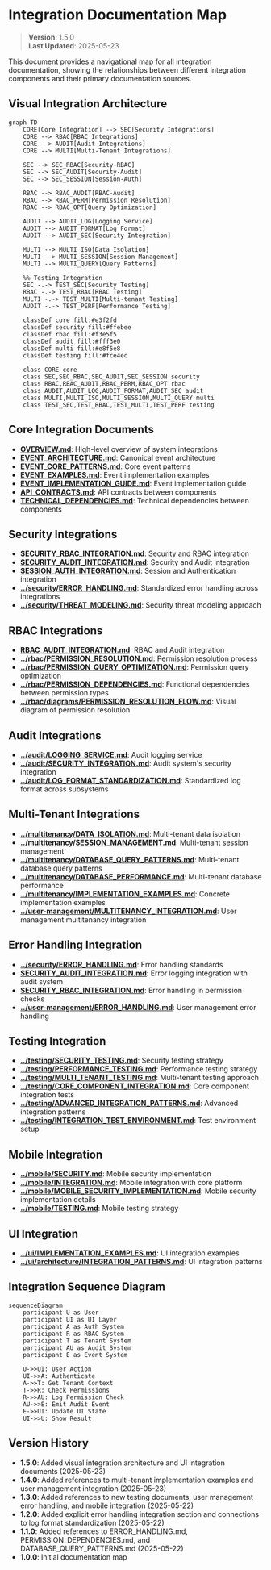 
# Integration Documentation Map

> **Version**: 1.5.0  
> **Last Updated**: 2025-05-23

This document provides a navigational map for all integration documentation, showing the relationships between different integration components and their primary documentation sources.

## Visual Integration Architecture

```mermaid
graph TD
    CORE[Core Integration] --> SEC[Security Integrations]
    CORE --> RBAC[RBAC Integrations]
    CORE --> AUDIT[Audit Integrations]
    CORE --> MULTI[Multi-Tenant Integrations]
    
    SEC --> SEC_RBAC[Security-RBAC]
    SEC --> SEC_AUDIT[Security-Audit]
    SEC --> SEC_SESSION[Session-Auth]
    
    RBAC --> RBAC_AUDIT[RBAC-Audit]
    RBAC --> RBAC_PERM[Permission Resolution]
    RBAC --> RBAC_OPT[Query Optimization]
    
    AUDIT --> AUDIT_LOG[Logging Service]
    AUDIT --> AUDIT_FORMAT[Log Format]
    AUDIT --> AUDIT_SEC[Security Integration]
    
    MULTI --> MULTI_ISO[Data Isolation]
    MULTI --> MULTI_SESSION[Session Management]
    MULTI --> MULTI_QUERY[Query Patterns]
    
    %% Testing Integration
    SEC -.-> TEST_SEC[Security Testing]
    RBAC -.-> TEST_RBAC[RBAC Testing]
    MULTI -.-> TEST_MULTI[Multi-tenant Testing]
    AUDIT -.-> TEST_PERF[Performance Testing]
    
    classDef core fill:#e3f2fd
    classDef security fill:#ffebee
    classDef rbac fill:#f3e5f5
    classDef audit fill:#fff3e0
    classDef multi fill:#e8f5e8
    classDef testing fill:#fce4ec
    
    class CORE core
    class SEC,SEC_RBAC,SEC_AUDIT,SEC_SESSION security
    class RBAC,RBAC_AUDIT,RBAC_PERM,RBAC_OPT rbac
    class AUDIT,AUDIT_LOG,AUDIT_FORMAT,AUDIT_SEC audit
    class MULTI,MULTI_ISO,MULTI_SESSION,MULTI_QUERY multi
    class TEST_SEC,TEST_RBAC,TEST_MULTI,TEST_PERF testing
```

## Core Integration Documents

- **[OVERVIEW.md](OVERVIEW.md)**: High-level overview of system integrations
- **[EVENT_ARCHITECTURE.md](EVENT_ARCHITECTURE.md)**: Canonical event architecture
- **[EVENT_CORE_PATTERNS.md](EVENT_CORE_PATTERNS.md)**: Core event patterns
- **[EVENT_EXAMPLES.md](EVENT_EXAMPLES.md)**: Event implementation examples
- **[EVENT_IMPLEMENTATION_GUIDE.md](EVENT_IMPLEMENTATION_GUIDE.md)**: Event implementation guide
- **[API_CONTRACTS.md](API_CONTRACTS.md)**: API contracts between components
- **[TECHNICAL_DEPENDENCIES.md](TECHNICAL_DEPENDENCIES.md)**: Technical dependencies between components

## Security Integrations

- **[SECURITY_RBAC_INTEGRATION.md](SECURITY_RBAC_INTEGRATION.md)**: Security and RBAC integration
- **[SECURITY_AUDIT_INTEGRATION.md](SECURITY_AUDIT_INTEGRATION.md)**: Security and Audit integration
- **[SESSION_AUTH_INTEGRATION.md](SESSION_AUTH_INTEGRATION.md)**: Session and Authentication integration
- **[../security/ERROR_HANDLING.md](../security/ERROR_HANDLING.md)**: Standardized error handling across integrations
- **[../security/THREAT_MODELING.md](../security/THREAT_MODELING.md)**: Security threat modeling approach

## RBAC Integrations

- **[RBAC_AUDIT_INTEGRATION.md](RBAC_AUDIT_INTEGRATION.md)**: RBAC and Audit integration
- **[../rbac/PERMISSION_RESOLUTION.md](../rbac/PERMISSION_RESOLUTION.md)**: Permission resolution process
- **[../rbac/PERMISSION_QUERY_OPTIMIZATION.md](../rbac/PERMISSION_QUERY_OPTIMIZATION.md)**: Permission query optimization
- **[../rbac/PERMISSION_DEPENDENCIES.md](../rbac/PERMISSION_DEPENDENCIES.md)**: Functional dependencies between permission types
- **[../rbac/diagrams/PERMISSION_RESOLUTION_FLOW.md](../rbac/diagrams/PERMISSION_RESOLUTION_FLOW.md)**: Visual diagram of permission resolution

## Audit Integrations

- **[../audit/LOGGING_SERVICE.md](../audit/LOGGING_SERVICE.md)**: Audit logging service
- **[../audit/SECURITY_INTEGRATION.md](../audit/SECURITY_INTEGRATION.md)**: Audit system's security integration
- **[../audit/LOG_FORMAT_STANDARDIZATION.md](../audit/LOG_FORMAT_STANDARDIZATION.md)**: Standardized log format across subsystems

## Multi-Tenant Integrations

- **[../multitenancy/DATA_ISOLATION.md](../multitenancy/DATA_ISOLATION.md)**: Multi-tenant data isolation
- **[../multitenancy/SESSION_MANAGEMENT.md](../multitenancy/SESSION_MANAGEMENT.md)**: Multi-tenant session management
- **[../multitenancy/DATABASE_QUERY_PATTERNS.md](../multitenancy/DATABASE_QUERY_PATTERNS.md)**: Multi-tenant database query patterns
- **[../multitenancy/DATABASE_PERFORMANCE.md](../multitenancy/DATABASE_PERFORMANCE.md)**: Multi-tenant database performance
- **[../multitenancy/IMPLEMENTATION_EXAMPLES.md](../multitenancy/IMPLEMENTATION_EXAMPLES.md)**: Concrete implementation examples
- **[../user-management/MULTITENANCY_INTEGRATION.md](../user-management/MULTITENANCY_INTEGRATION.md)**: User management multitenancy integration

## Error Handling Integration

- **[../security/ERROR_HANDLING.md](../security/ERROR_HANDLING.md)**: Error handling standards
- **[SECURITY_AUDIT_INTEGRATION.md](SECURITY_AUDIT_INTEGRATION.md)**: Error logging integration with audit system
- **[SECURITY_RBAC_INTEGRATION.md](SECURITY_RBAC_INTEGRATION.md)**: Error handling in permission checks
- **[../user-management/ERROR_HANDLING.md](../user-management/ERROR_HANDLING.md)**: User management error handling

## Testing Integration

- **[../testing/SECURITY_TESTING.md](../testing/SECURITY_TESTING.md)**: Security testing strategy
- **[../testing/PERFORMANCE_TESTING.md](../testing/PERFORMANCE_TESTING.md)**: Performance testing strategy
- **[../testing/MULTI_TENANT_TESTING.md](../testing/MULTI_TENANT_TESTING.md)**: Multi-tenant testing approach
- **[../testing/CORE_COMPONENT_INTEGRATION.md](../testing/CORE_COMPONENT_INTEGRATION.md)**: Core component integration tests
- **[../testing/ADVANCED_INTEGRATION_PATTERNS.md](../testing/ADVANCED_INTEGRATION_PATTERNS.md)**: Advanced integration patterns
- **[../testing/INTEGRATION_TEST_ENVIRONMENT.md](../testing/INTEGRATION_TEST_ENVIRONMENT.md)**: Test environment setup

## Mobile Integration

- **[../mobile/SECURITY.md](../mobile/SECURITY.md)**: Mobile security implementation
- **[../mobile/INTEGRATION.md](../mobile/INTEGRATION.md)**: Mobile integration with core platform
- **[../mobile/MOBILE_SECURITY_IMPLEMENTATION.md](../mobile/MOBILE_SECURITY_IMPLEMENTATION.md)**: Mobile security implementation details
- **[../mobile/TESTING.md](../mobile/TESTING.md)**: Mobile testing strategy

## UI Integration

- **[../ui/IMPLEMENTATION_EXAMPLES.md](../ui/IMPLEMENTATION_EXAMPLES.md)**: UI integration examples
- **[../ui/architecture/INTEGRATION_PATTERNS.md](../ui/architecture/INTEGRATION_PATTERNS.md)**: UI integration patterns

## Integration Sequence Diagram

```mermaid
sequenceDiagram
    participant U as User
    participant UI as UI Layer
    participant A as Auth System
    participant R as RBAC System
    participant T as Tenant System
    participant AU as Audit System
    participant E as Event System
    
    U->>UI: User Action
    UI->>A: Authenticate
    A->>T: Get Tenant Context
    T->>R: Check Permissions
    R->>AU: Log Permission Check
    AU->>E: Emit Audit Event
    E->>UI: Update UI State
    UI->>U: Show Result
```

## Version History

- **1.5.0**: Added visual integration architecture and UI integration documents (2025-05-23)
- **1.4.0**: Added references to multi-tenant implementation examples and user management integration (2025-05-23)
- **1.3.0**: Added references to new testing documents, user management error handling, and mobile integration (2025-05-22)
- **1.2.0**: Added explicit error handling integration section and connections to log format standardization (2025-05-22)
- **1.1.0**: Added references to ERROR_HANDLING.md, PERMISSION_DEPENDENCIES.md, and DATABASE_QUERY_PATTERNS.md (2025-05-22)
- **1.0.0**: Initial documentation map
